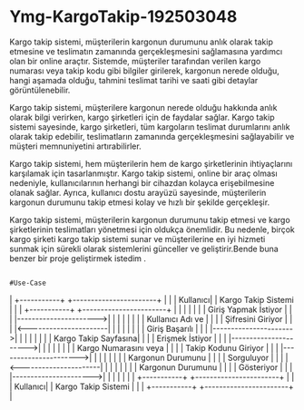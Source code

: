 # Ymg-KargoTakip-192503048
Kargo takip sistemi, müşterilerin kargonun durumunu anlık olarak takip etmesine ve teslimatın zamanında gerçekleşmesini sağlamasına yardımcı olan bir online araçtır. Sistemde, müşteriler tarafından verilen kargo numarası veya takip kodu gibi bilgiler girilerek, kargonun nerede olduğu, hangi aşamada olduğu, tahmini teslimat tarihi ve saati gibi detaylar görüntülenebilir.

Kargo takip sistemi, müşterilere kargonun nerede olduğu hakkında anlık olarak bilgi verirken, kargo şirketleri için de faydalar sağlar. Kargo takip sistemi sayesinde, kargo şirketleri, tüm kargoların teslimat durumlarını anlık olarak takip edebilir, teslimatların zamanında gerçekleşmesini sağlayabilir ve müşteri memnuniyetini artırabilirler.

Kargo takip sistemi, hem müşterilerin hem de kargo şirketlerinin ihtiyaçlarını karşılamak için tasarlanmıştır. Kargo takip sistemi, online bir araç olması nedeniyle, kullanıcılarının herhangi bir cihazdan kolayca erişebilmesine olanak sağlar. Ayrıca, kullanıcı dostu arayüzü sayesinde, müşterilerin kargonun durumunu takip etmesi kolay ve hızlı bir şekilde gerçekleşir.

Kargo takip sistemi, müşterilerin kargonun durumunu takip etmesi ve kargo şirketlerinin teslimatları yönetmesi için oldukça önemlidir. Bu nedenle, birçok kargo şirketi kargo takip sistemi sunar ve müşterilerine en iyi hizmeti sunmak için sürekli olarak sistemlerini günceller ve geliştirir.Bende buna benzer bir proje geliştirmek istedim .

                                                                                    #Use-Case
|    +-----------+       +-----------------------+   |
|    |  Kullanıcı|       | Kargo Takip Sistemi   |   |
|    +-----------+       +-----------------------+   |
|            |                        |                |
|            |   Giriş Yapmak İstiyor |                |
|            |---------------------->|                |
|            |                        |                |
|            |    Kullanıcı Adı ve   |                |
|            |    Şifresini Giriyor  |                |
|            |<----------------------|                |
|            |                        |                |
|            |   Giriş Başarılı      |                |
|            |---------------------->|                |
|            |                        |                |
|            |  Kargo Takip Sayfasına|                |
|            |  Erişmek İstiyor      |                |
|            |---------------------->|                |
|            |                        |                |
|            | Kargo Numarasını veya |                |
|            | Takip Kodunu Giriyor  |                |
|            |---------------------->|                |
|            |                        |                |
|            |    Kargonun Durumunu  |                |
|            |    Sorguluyor         |                |
|            |<----------------------|                |
|            |                        |                |
|            | Kargonun Durumunu     |                |
|            | Gösteriyor            |                |
|            |---------------------->|                |
|            |                        |                |
|    +-----------+       +-----------------------+   |
|    |  Kullanıcı|       | Kargo Takip Sistemi   |   |
|    +-----------+       +-----------------------+   |
